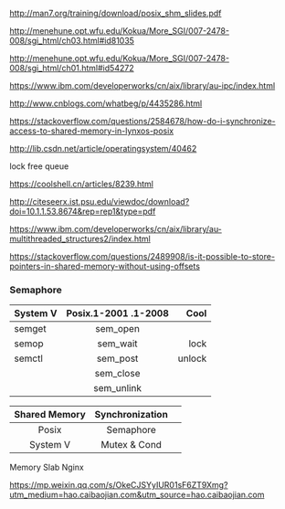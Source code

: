 http://man7.org/training/download/posix_shm_slides.pdf

http://menehune.opt.wfu.edu/Kokua/More_SGI/007-2478-008/sgi_html/ch03.html#id81035

http://menehune.opt.wfu.edu/Kokua/More_SGI/007-2478-008/sgi_html/ch01.html#id54272

https://www.ibm.com/developerworks/cn/aix/library/au-ipc/index.html

http://www.cnblogs.com/whatbeg/p/4435286.html   

https://stackoverflow.com/questions/2584678/how-do-i-synchronize-access-to-shared-memory-in-lynxos-posix

http://lib.csdn.net/article/operatingsystem/40462

lock free queue

https://coolshell.cn/articles/8239.html

http://citeseerx.ist.psu.edu/viewdoc/download?doi=10.1.1.53.8674&rep=rep1&type=pdf

https://www.ibm.com/developerworks/cn/aix/library/au-multithreaded_structures2/index.html

https://stackoverflow.com/questions/2489908/is-it-possible-to-store-pointers-in-shared-memory-without-using-offsets


### Semaphore 
| System V      | Posix.1-2001 .1-2008  | Cool  |
| ------------- |:---------------------:| -----:|
| semget        | sem_open              |       |
| semop         | sem_wait              | lock  |
| semctl        | sem_post              | unlock|
|               | sem_close             |       |
|               | sem_unlink            |       |


| Shared Memory | Synchronization |              |
|:-------------:|:---------------:|-------------:|
|  Posix        |   Semaphore     |              |
|  System V     |   Mutex & Cond  |              |


Memory Slab Nginx

https://mp.weixin.qq.com/s/OkeCJSYyIUR01sF6ZT9Xmg?utm_medium=hao.caibaojian.com&utm_source=hao.caibaojian.com


